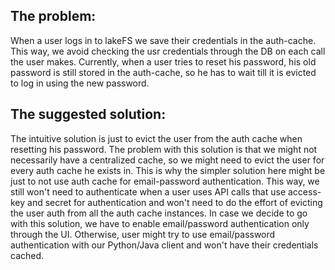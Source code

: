 ## The problem: 
When a user logs in to lakeFS we save their credentials in the auth-cache. 
This way, we avoid checking the usr credentials through the DB on each call the user makes. 
Currently, when a user tries to reset his password, his old password is still stored in the auth-cache, so he has to wait till it is evicted to log in using the new password.


## The suggested solution: 
The intuitive solution is just to evict the user from the auth cache when resetting his password. 
The problem with this solution is that we might not necessarily have a centralized cache, so we might need to evict the user for every auth cache he exists in. 
This is why the simpler solution here might be just to not use auth cache for email-password authentication. 
This way, we still won't need to authenticate when a user uses API calls that use access-key and secret for authentication and won't need to do the effort of evicting the user auth from all the auth cache instances.
In case we decide to go with this solution, we have to enable email/password authentication only through the UI.
Otherwise, user might try to use email/password authentication with our Python/Java client and won't have their credentials cached.